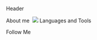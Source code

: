 Header

About me
<img sc="https://img.shields.io/badge/Swift-7FFFD4?style=for-the-badge&logo=python&logoColor=black" /> <img src="https://img.shields.io/badge/Python-7FFF
the-badge&logo=swiftr&logoColor=black" />
Languages and Tools

Follow Me

